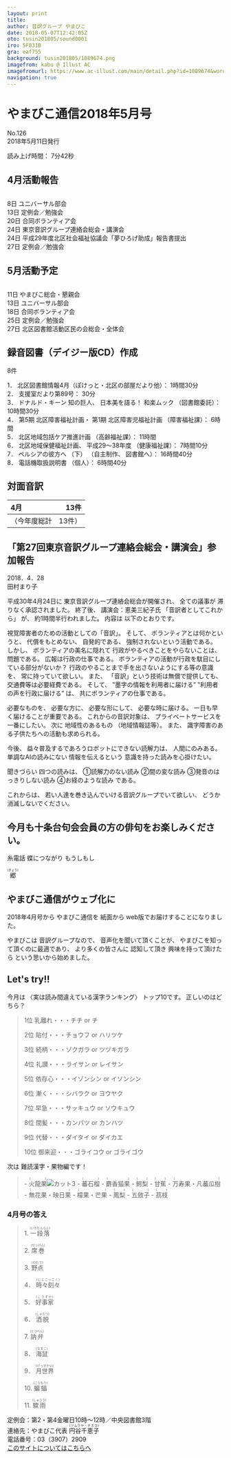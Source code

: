 ```yaml
---
layout: print
title: 
author: 音訳グループ やまびこ
date: 2018-05-07T12:42:05Z
oto: tusin201805/sound0001
iro: 5F831B
gra: eaf755
background: tusin201805/1089674.png
imagefrom: kabu @ Illust AC
imagefromurl: https://www.ac-illust.com/main/detail.php?id=1089674&word=%E7%B7%91%E3%81%AE%E3%81%8D%E3%82%89%E3%81%8D%E3%82%89%E8%83%8C%E6%99%AF%E7%B4%A0%E6%9D%90
navigation: true
---
```

   

# <span data-dur="4.096" data-begin="2.050">やまびこ通信2018年5月号</span>

<span data-dur="2.477" data-begin="6.146">No.126</span>  
<span data-dur="4.023" data-begin="8.623">2018年5月11日発行</span>

<span data-dur="1.582" data-begin="12.646">読み上げ時間：</span>
<span data-dur="2.509" data-begin="14.228">7分42秒</span>

## <span data-dur="2.55" data-begin="16.737">4月活動報告</span>

<img class="migi" src="media/tusin201805/cut1.png" alt="" />

<span data-dur="1.011" data-begin="19.287">8日</span>
<span data-dur="2.278" data-begin="20.298">ユニバーサル部会</span>  
<span data-dur="1.487" data-begin="22.576">13日</span>
<span data-dur="2.786" data-begin="24.063">定例会／勉強会</span>  
<span data-dur="1.026" data-begin="26.849">20日</span>
<span data-dur="2.46" data-begin="27.875">合同ボランティア会</span>  
<span data-dur="1.391" data-begin="30.335">24日</span>
<span data-dur="4.923" data-begin="31.726">東京音訳グループ連絡会総会・講演会</span>  
<span data-dur="1.391" data-begin="36.649">24日</span>
<span data-dur="7.124" data-begin="38.040">平成29年度北区社会福祉協議会「夢ひろげ助成」報告書提出</span>  
<span data-dur="1.628" data-begin="45.164">27日</span>
<span data-dur="2.785" data-begin="46.792">定例会／勉強会</span>

## <span data-dur="2.499" data-begin="49.577">5月活動予定</span>

<img class="migi" src="media/tusin201805/cut2.png" alt="" />

<span data-dur="1.497" data-begin="52.076">11日</span>
<span data-dur="3.339" data-begin="53.573">やまびこ総会・懇親会</span>  
<span data-dur="1.488" data-begin="56.912">13日</span>
<span data-dur="2.277" data-begin="58.400">ユニバーサル部会</span>  
<span data-dur="1.536" data-begin="60.677">18日</span>
<span data-dur="2.459" data-begin="62.213">合同ボランティア会</span>  
<span data-dur="1.496" data-begin="64.672">25日</span>
<span data-dur="2.785" data-begin="66.168">定例会／勉強会</span>  
<span data-dur="1.627" data-begin="68.953">27日</span>
<span data-dur="5.308" data-begin="70.580">北区図書館活動区民の会総会・全体会</span>

## <span data-dur="3.853" data-begin="75.888">録音図書（デイジー版CD）作成</span>

<span data-dur="1.671" data-begin="79.741">8件</span>

<span data-dur="0.891" data-begin="81.412">1．</span>
<span data-dur="5.601" data-begin="82.303">北区図書館情報4月（ぽけっと・北区の部屋だより他）：</span>
<span data-dur="2.462" data-begin="87.904">1時間30分</span>  
<span data-dur="0.719" data-begin="90.366">2．</span>
<span data-dur="2.769" data-begin="91.085">支援室だより第89号：</span>
<span data-dur="1.901" data-begin="93.854">30分</span>  
<span data-dur="0.897" data-begin="95.755">3．</span>
<span data-dur="1.569" data-begin="96.652">ドナルド・キーン</span>
<span data-dur="1.354" data-begin="98.221">知の巨人、</span>
<span data-dur="1.666" data-begin="99.575">日本美を語る！</span>
<span data-dur="1.34" data-begin="101.241">和楽ムック</span>
<span data-dur="1.555" data-begin="102.581">（図書館委託）：</span>
<span data-dur="2.479" data-begin="104.136">10時間30分</span>  
<span data-dur="0.85" data-begin="106.615">4．</span>
<span data-dur="1.181" data-begin="107.465">第5期</span>
<span data-dur="2.582" data-begin="108.646">北区障害福祉計画・</span>
<span data-dur="1.245" data-begin="111.228">第1期</span>
<span data-dur="2.676" data-begin="112.473">北区障害児福祉計画</span>
<span data-dur="1.649" data-begin="115.149">（障害福祉課）：</span>
<span data-dur="1.833" data-begin="116.798">6時間</span>  
<span data-dur="0.734" data-begin="118.631">5．</span>
<span data-dur="3.197" data-begin="119.365">北区地域包括ケア推進計画</span>
<span data-dur="1.51" data-begin="122.562">（高齢福祉課）：</span>
<span data-dur="2.063" data-begin="124.072">11時間</span>  
<span data-dur="0.891" data-begin="126.135">6．</span>
<span data-dur="2.731" data-begin="127.026">北区地域保健福祉計画、</span>
<span data-dur="2.963" data-begin="129.757">平成29～38年度</span>
<span data-dur="1.564" data-begin="132.720">（健康福祉課）：</span>
<span data-dur="2.229" data-begin="134.284">7時間10分</span>  
<span data-dur="0.866" data-begin="136.513">7．</span>
<span data-dur="1.758" data-begin="137.379">ペルシアの彼方へ</span>
<span data-dur="0.725" data-begin="139.137">（下）</span>
<span data-dur="1.523" data-begin="139.862">（自主制作、</span>
<span data-dur="1.322" data-begin="141.385">図書館へ）：</span>
<span data-dur="2.672" data-begin="142.707">16時間40分</span>  
<span data-dur="0.905" data-begin="145.379">8．</span>
<span data-dur="2.796" data-begin="146.284">電話機取扱説明書</span>
<span data-dur="0.987" data-begin="149.080">（個人）：</span>
<span data-dur="2.47" data-begin="150.067">6時間40分</span>

## <span data-dur="2.099" data-begin="152.537">対面音訳</span>

|<span data-dur="1.12" data-begin="154.636">4月</span>|<span data-dur="1.974" data-begin="155.756">13件</span>|
|:---|---:|
|<span data-dur="1.779" data-begin="157.730">（今年度総計</span>|<span data-dur="1.975" data-begin="159.509">13件）</span>|

## <span data-dur="1.783" data-begin="161.484">「第27回</span><span data-dur="3.183" data-begin="163.267">東京音訳グループ連絡会</span><span data-dur="2.102" data-begin="166.450">総会・講演会」</span><span data-dur="2.109" data-begin="168.552">参加報告</span>

<span data-dur="3.525" data-begin="170.661">2018．4．28</span>  
<span data-dur="1.875" data-begin="174.186">田村まり子</span>

<span data-dur="3.279" data-begin="176.061">平成30年4月24日に</span>
<span data-dur="4.745" data-begin="179.340">東京音訳グループ連絡会総会が開催され、</span>
<span data-dur="1.615" data-begin="184.085">全ての議事が</span>
<span data-dur="3.488" data-begin="185.700">滞りなく承認されました。</span>
<span data-dur="1.306" data-begin="189.188">終了後、</span>
<span data-dur="2.35" data-begin="190.494">講演会：恵美三紀子氏</span>
<span data-dur="2.033" data-begin="192.844">「音訳者としてこれから」</span>
<span data-dur="0.764" data-begin="194.877">が、</span>
<span data-dur="3.487" data-begin="195.641">約1時間半行われました。</span>
<span data-dur="1.298" data-begin="199.128">内容は</span>
<span data-dur="2.953" data-begin="200.426">以下のとおりです。</span>

<span data-dur="4.199" data-begin="203.379">視覚障害者のための活動としての「音訳」。</span>
<span data-dur="1.05" data-begin="207.578">そして、</span>
<span data-dur="2.436" data-begin="208.628">ボランティアとは何かというと、</span>
<span data-dur="1.894" data-begin="211.064">代償をもとめない、</span>
<span data-dur="1.666" data-begin="212.958">自発的である、</span>
<span data-dur="3.377" data-begin="214.624">強制されないという活動である。</span>
<span data-dur="1.038" data-begin="218.001">しかし、</span>
<span data-dur="2.311" data-begin="219.039">ボランティアの美名に隠れて</span>
<span data-dur="2.854" data-begin="221.350">行政がやるべきことをやらないことは、</span>
<span data-dur="2.256" data-begin="224.204">問題である。</span>
<span data-dur="3.235" data-begin="226.460">広報は行政の仕事である。</span>
<span data-dur="4.565" data-begin="229.695">ボランティアの活動が行政を駄目にしている部分がないか？</span>
<span data-dur="4.198" data-begin="234.260">行政のやることまで手を出さないようにする等の意識を、</span>
<span data-dur="2.883" data-begin="238.458">常に持っていて欲しい。</span>
<span data-dur="0.845" data-begin="241.341">また、</span>
<span data-dur="3.67" data-begin="242.186">「音訳」という技術は無償で提供しても、</span>
<span data-dur="3.389" data-begin="245.856">交通費等は必要経費である。</span>
<span data-dur="1.049" data-begin="249.245">そして、</span>
<span data-dur="2.659" data-begin="250.294">‟墨字の情報を利用者に届ける”</span>
<span data-dur="2.591" data-begin="252.953">‟利用者の声を行政に届ける”</span>
<span data-dur="0.733" data-begin="255.544">は、</span>
<span data-dur="3.641" data-begin="256.277">共にボランティアの仕事である。</span>

<span data-dur="1.601" data-begin="259.918">必要なものを、</span>
<span data-dur="1.653" data-begin="261.519">必要な方に、</span>
<span data-dur="1.986" data-begin="263.172">必要な形にして、</span>
<span data-dur="2.832" data-begin="265.158">必要な時に届ける。</span>
<span data-dur="3.945" data-begin="267.990">一日も早く届けることが重要である。</span>
<span data-dur="2.263" data-begin="271.935">これからの音訳対象は、</span>
<span data-dur="3.486" data-begin="274.198">プライベートサービスを一番にしたい。</span>
<span data-dur="1.017" data-begin="277.684">次に</span>
<span data-dur="1.865" data-begin="278.701">地域性のあるもの</span>
<span data-dur="2.643" data-begin="280.566">（地域情報誌等）。</span>
<span data-dur="0.845" data-begin="283.209">また、</span>
<span data-dur="5.084" data-begin="284.054">識字障害のある子供たちへの活動も求められる。</span>

<span data-dur="0.976" data-begin="289.138">今後、</span>
<span data-dur="4.195" data-begin="290.114">益々普及するであろうロボットにできない読解力は、</span>
<span data-dur="2.497" data-begin="294.309">人間にのみある。</span>
<span data-dur="2.522" data-begin="296.806">単調なAIの読みにない</span>
<span data-dur="2.087" data-begin="299.328">情報を伝えるという</span>
<span data-dur="3.885" data-begin="301.415">意識を持った読みを心掛けたい。</span>

<span data-dur="1.279" data-begin="305.300">聞きづらい</span>
<span data-dur="1.548" data-begin="306.579">四つの読みは、</span>
<span data-dur="2.683" data-begin="308.127">①読解力のない読み</span>
<span data-dur="2.168" data-begin="310.810">②間の変な読み</span>
<span data-dur="2.985" data-begin="312.978">③発音のはっきりしない読み</span>
<span data-dur="2.453" data-begin="315.963">④お経のような読み</span>
<span data-dur="1.86" data-begin="318.416">である。</span>

<span data-dur="1.283" data-begin="320.276">これからは、</span>
<span data-dur="4.312" data-begin="321.559">若い人達を巻き込んでいける音訳グループでいて欲しい、</span>
<span data-dur="3.692" data-begin="325.871">どうか消滅しないでください。</span>

## <span data-dur="1.317" data-begin="329.563">今月も</span><span data-dur="5.52" data-begin="330.880">十条台句会会員の方の俳句をお楽しみください。</span>

<span data-dur="1.642" data-begin="336.400"><span data-dur="1.642" data-begin="341.836">糸電話</span></span> <span data-dur="1.917" data-begin="338.042"><span data-dur="1.917" data-begin="343.478">蝶につながり</span></span> <span data-dur="1.877" data-begin="339.959"><span data-dur="1.876" data-begin="345.395">もうしもし</span></span>

<span class="haigo" data-dur="2.406" data-begin="347.271"><ruby>郷<rt>(きょう)</rt></ruby></span>


## <span data-dur="2.857" data-begin="349.677">やまびこ通信がウェブ化に</span>

<span data-dur="2.535" data-begin="352.534">2018年4月号から</span>
<span data-dur="1.865" data-begin="355.069">やまびこ通信を</span>
<span data-dur="1.342" data-begin="356.934">紙面から</span>
<span data-dur="4.117" data-begin="358.276">web版でお届けすることになりました。</span>

<span data-dur="1.358" data-begin="362.393">やまびこは</span>
<span data-dur="1.875" data-begin="363.751">音訳グループなので、</span>
<span data-dur="2.482" data-begin="365.626">音声化を聞いて頂くことが、</span>
<span data-dur="3.019" data-begin="368.108">やまびこを知って頂くのに最適であり、</span>
<span data-dur="2.406" data-begin="371.127">より多くの皆さんに</span>
<span data-dur="1.727" data-begin="373.533">認知して頂き</span>
<span data-dur="2.292" data-begin="375.260">興味を持って頂けたら</span>
<span data-dur="3.537" data-begin="377.552">という思いから始めました。</span>

## <span data-dur="1.749" data-begin="381.089">Let's try!!</span>

<span data-dur="1.334" data-begin="382.838">今月は</span>
<span data-dur="3.019" data-begin="384.172">〈実は読み間違えている漢字ランキング〉</span>
<span data-dur="2.782" data-begin="387.191">トップ10です。</span>
<span data-dur="3.245" data-begin="389.973">正しいのはどちら？</span>
<span data-dur="2.815" data-begin="393.218"><!--問題の読み上げは省略--></span>

<blockquote markdown="1">
1位 乳離れ・・・チチ or チ

2位 貼付・・・チョウフ or ハリツケ

3位 続柄・・・ゾクガラ or ツヅキガラ

4位 礼讃・・・ライサン or レイサン

5位 依存心・・・イゾンシン or イソンシン

6位 漸く・・・シバラク or ヨウヤク

7位 早急・・・サッキュウ or ソウキュウ

8位 間髪・・・カンパツ or カンハツ

9位 代替・・・ダイタイ or ダイカエ

10位 御来迎・・・ゴライコウ or ゴライゴウ
</blockquote>

<span data-dur="1.044" data-begin="396.033">次は</span>
<span data-dur="3.103" data-begin="397.077">難読漢字・果物編です！</span>
<span data-dur="2.815" data-begin="400.180"><!--問題の読み上げは省略--></span>

<blockquote markdown="1">
- <ruby>火龍果<rt>(　　　)</rt></ruby><img class="migi" src="media/tusin201805/cut3.png" alt="カット3" />
- <ruby>蕃石榴<rt>(　　　)</rt></ruby>
- <ruby>麝香猫果<rt>(　　　　)</rt></ruby>
- <ruby>鰐梨<rt>(　　)</rt></ruby>
- <ruby>甘蕉<rt>(　　)</rt></ruby>
- <ruby>万寿果・凡蕃瓜樹<rt>(　　　　　　　　)</rt></ruby>
- <ruby>無花果・映日果<rt>(　　　　　　　)</rt></ruby>
- <ruby>檬果・芒果<rt>(　　　　　)</rt></ruby>
- <ruby>鳳梨<rt>(　　)</rt></ruby>
- <ruby>五斂子<rt>(　　　)</rt></ruby>
- <ruby>茘枝<rt>(　　)</rt></ruby>
</blockquote>

### <span data-dur="2.336" data-begin="402.995">4月号の答え</span>

<blockquote markdown="1">
<span data-dur="0.89" data-begin="405.331">1.</span>
<span data-dur="1.871" data-begin="406.221"><ruby>一段落<rt>(いちだんらく)</rt></ruby></span>

<span data-dur="0.718" data-begin="408.092">2.</span>
<span data-dur="1.677" data-begin="408.810"><ruby>席巻<rt>(せっけん)</rt></ruby></span>

<span data-dur="0.896" data-begin="410.487">3.</span>
<span data-dur="1.572" data-begin="411.383"><ruby>野点<rt>(のだて)</rt></ruby></span>

<span data-dur="0.85" data-begin="412.955">4．</span>
<span data-dur="1.996" data-begin="413.805"><ruby>時々刻々<rt>(じじこっこく)</rt></ruby></span>

<span data-dur="0.733" data-begin="415.801">5．</span>
<span data-dur="1.597" data-begin="416.534"><ruby>好事家<rt>(こうずか)</rt></ruby></span>

<span data-dur="0.891" data-begin="418.131">6．</span>
<span data-dur="1.597" data-begin="419.022"><ruby>洒脱<rt>(しゃだつ)</rt></ruby></span>

<span data-dur="0.866" data-begin="420.619">7.</span>
<span data-dur="1.632" data-begin="421.485"><ruby>訥弁<rt>(とつべん)</rt></ruby></span>

<span data-dur="0.906" data-begin="423.117">8．</span>
<span data-dur="1.551" data-begin="424.023"><ruby>海鼠<rt>(なまこ)</rt></ruby></span>

<span data-dur="0.855" data-begin="425.574">9．</span>
<span data-dur="1.792" data-begin="426.429"><ruby>月世界<rt>(げっせかい)</rt></ruby></span>

<span data-dur="0.838" data-begin="428.221">10.</span>
<span data-dur="1.581" data-begin="429.059"><ruby>蝙蝠<rt>(こうもり)</rt></ruby></span>

<span data-dur="1.218" data-begin="430.640">11.</span>
<span data-dur="1.596" data-begin="431.858"><ruby>驟雨<rt>(しゅうう)</rt></ruby></span>
</blockquote>

<span data-dur="6.967" data-begin="433.454">定例会：第2・第4金曜日10時～12時／中央図書館3階</span>  
<span data-dur="4.324" data-begin="440.421">連絡先：やまびこ代表 <ruby>円谷千恵子<rt>(ツムラヤ・チエコ)</rt></ruby></span>  
<span data-dur="5.372" data-begin="444.745">電話番号：03（3907）2909</span>  
<span data-dur="2.383" data-begin="450.117"><a href="mailto:ymbk2016ml@gmail.com?Subject=やまびこウェブサイトについて" data-dur="2.252" data-begin="452.500">このサイトについてはこちらへ</a></span>
<span data-dur="5.897" data-begin="454.752"><!--以上でやまびこ通信2018年5月号を終わります。--></span>
